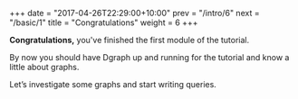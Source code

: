 +++
date = "2017-04-26T22:29:00+10:00"
prev = "/intro/6"
next = "/basic/1"
title = "Congratulations"
weight = 6
+++

**Congratulations,** you've finished the first module of the tutorial.

By now you should have Dgraph up and running for the tutorial and know a little about graphs.

Let’s investigate some graphs and start writing queries.
